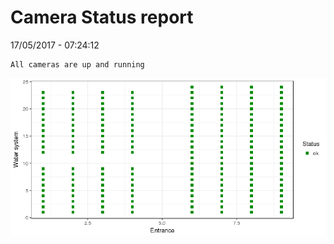 Camera Status report
================
17/05/2017 - 07:24:12

    All cameras are up and running

![](camreport_files/figure-markdown_github/unnamed-chunk-2-1.png)
